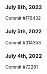 ### July 8th, 2022

Commit #176432

### July 5th, 2022

Commit #314353


### July 4th, 2022

Commit #72281
